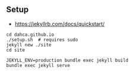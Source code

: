 ## Setup

- https://jekyllrb.com/docs/quickstart/

```
cd dahca.github.io
./setup.sh  # requires sudo
jekyll new ./site
cd site

JEKYLL_ENV=production bundle exec jekyll build
bundle exec jekyll serve
```
